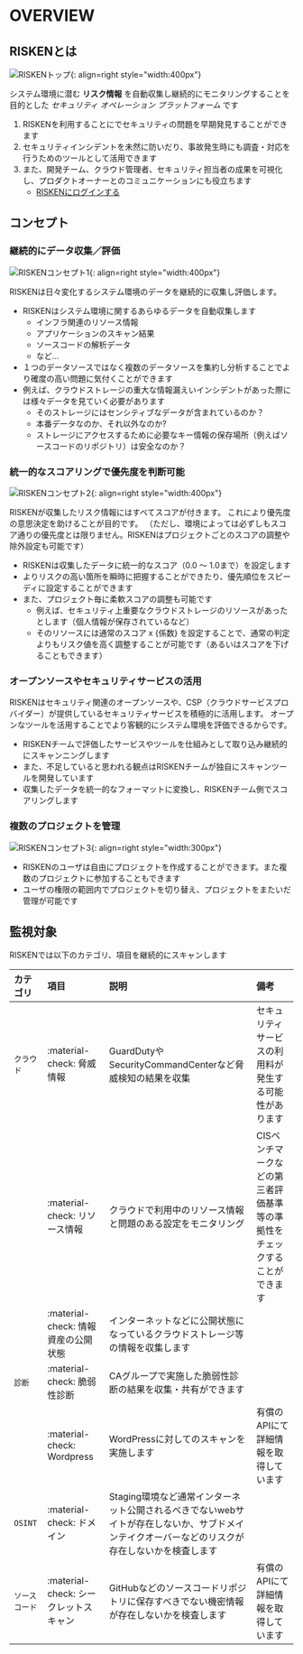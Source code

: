 # OVERVIEW

## RISKENとは

![RISKENトップ](/img/risken/top.png "top"){: align=right style="width:400px"}

システム環境に潜む **リスク情報** を自動収集し継続的にモニタリングすることを目的とした _セキュリティ オペレーション プラットフォーム_ です

1. RISKENを利用することにでセキュリティの問題を早期発見することができます
2. セキュリティインシデントを未然に防いだり、事故発生時にも調査・対応を行うためのツールとして活用できます
3. また、開発チーム、クラウド管理者、セキュリティ担当者の成果を可視化し、プロダクトオーナーとのコミュニケーションにも役立ちます
    - [RISKENにログインする](https://console.security-hub.jp/)


## コンセプト

### 継続的にデータ収集／評価

![RISKENコンセプト1](/img/risken/concept1.png){: align=right style="width:400px"}

RISKENは日々変化するシステム環境のデータを継続的に収集し評価します。

- RISKENはシステム環境に関するあらゆるデータを自動収集します
    - インフラ関連のリソース情報
    - アプリケーションのスキャン結果
    - ソースコードの解析データ
    - など...
- １つのデータソースではなく複数のデータソースを集約し分析することでより確度の高い問題に気付くことができます
- 例えば、クラウドストレージの重大な情報漏えいインシデントがあった際には様々データを見ていく必要があります
    - そのストレージにはセンシティブなデータが含まれているのか？
    - 本番データなのか、それ以外なのか?
    - ストレージにアクセスするために必要なキー情報の保存場所（例えばソースコードのリポジトリ）は安全なのか？

### 統一的なスコアリングで優先度を判断可能

![RISKENコンセプト2](/img/risken/concept2.png){: align=right style="width:400px"}

RISKENが収集したリスク情報にはすべてスコアが付きます。
これにより優先度の意思決定を助けることが目的です。
（ただし、環境によっては必ずしもスコア通りの優先度とは限りません。RISKENはプロジェクトごとのスコアの調整や除外設定も可能です）

- RISKENは収集したデータに統一的なスコア（0.0 〜 1.0まで）を設定します
- よりリスクの高い箇所を瞬時に把握することができたり、優先順位をスピーディに設定することができます
- また、プロジェクト毎に柔軟スコアの調整も可能です
    - 例えば、セキュリティ上重要なクラウドストレージのリソースがあったとします（個人情報が保存されているなど）
    - そのリソースには通常のスコア x {係数} を設定することで、通常の判定よりもリスク値を高く調整することが可能です（あるいはスコアを下げることもできます）

### オープンソースやセキュリティサービスの活用

RISKENはセキュリティ関連のオープンソースや、CSP（クラウドサービスプロバイダー）が提供しているセキュリティサービスを積極的に活用します。
オープンなツールを活用することでより客観的にシステム環境を評価できるからです。

- RISKENチームで評価したサービスやツールを仕組みとして取り込み継続的にスキャンニングします
- また、不足していると思われる観点はRISKENチームが独自にスキャンツールを開発しています
- 収集したデータを統一的なフォーマットに変換し、RISKENチーム側でスコアリングします

### 複数のプロジェクトを管理

![RISKENコンセプト3](/img/risken/concept3.png){: align=right style="width:300px"}

- RISKENのユーザは自由にプロジェクトを作成することができます。また複数のプロジェクトに参加することもできます
- ユーザの権限の範囲内でプロジェクトを切り替え、プロジェクトをまたいだ管理が可能です


## 監視対象

RISKENでは以下のカテゴリ、項目を継続的にスキャンします

| カテゴリ      | 項目                                | 説明                                                                     | 備考                                                           |
| :----------- | :--------------------------------- | :----------------------------------------------------------------------- | :------------------------------------------------------------ |
| `クラウド`    | :material-check: 脅威情報            | GuardDutyやSecurityCommandCenterなど脅威検知の結果を収集                     | セキュリティサービスの利用料が発生する可能性があります                 |
|              | :material-check: リソース情報        | クラウドで利用中のリソース情報と問題のある設定をモニタリング                       | CISベンチマークなどの第三者評価基準等の準拠性をチェックすることができます |
|              | :material-check: 情報資産の公開状態   | インターネットなどに公開状態になっているクラウドストレージ等の情報を収集します        |                                                               |
| `診断`        | :material-check: 脆弱性診断         | CAグループで実施した脆弱性診断の結果を収集・共有ができます                         |                                                               |
|              | :material-check: Wordpress         | WordPressに対してのスキャンを実施します                                       | 有償のAPIにて詳細情報を取得しています                               |
| `OSINT`      | :material-check: ドメイン           | Staging環境など通常インターネット公開されるべきでないwebサイトが存在しないか、サブドメインテイクオーバーなどのリスクが存在しないかを検査します|                 |
| `ソースコード` | :material-check: シークレットスキャン | GitHubなどのソースコードリポジトリに保存すべきでない機密情報が存在しないかを検査します　| 有償のAPIにて詳細情報を取得しています                              |

